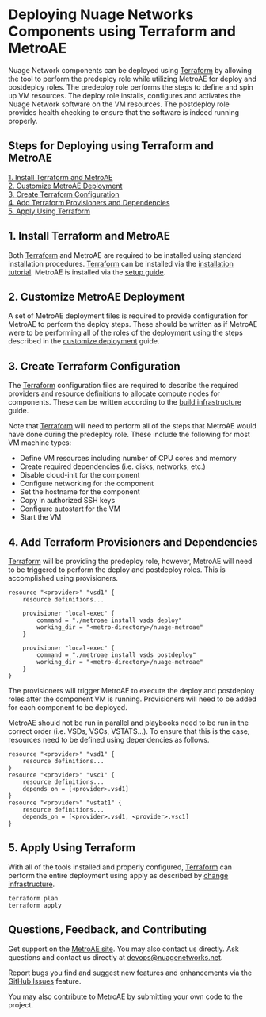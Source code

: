 # Deploying Nuage Networks Components using Terraform and MetroAE

Nuage Network components can be deployed using [Terraform](https://www.terraform.io/) by allowing the tool to perform the predeploy role while utilizing MetroAE for deploy and postdeploy roles.  The predeploy role performs the steps to define and spin up VM resources.  The deploy role installs, configures and activates the Nuage Network software on the VM resources.  The postdeploy role provides health checking to ensure that the software is indeed running properly.

## Steps for Deploying using Terraform and MetroAE
[1. Install Terraform and MetroAE](#1-install-terraform-and-metroÆ)  
[2. Customize MetroAE Deployment](#2-customize-metroÆ-deployment)  
[3. Create Terraform Configuration](#3-create-terraform-configuration)  
[4. Add Terraform Provisioners and Dependencies](#4-add-terraform-provisioners-and-dependencies)  
[5. Apply Using Terraform](#5-apply-using-terraform)  

## 1. Install Terraform and MetroAE
Both [Terraform](https://www.terraform.io/) and MetroAE are required to be installed using standard installation procedures.  [Terraform](https://www.terraform.io/) can be installed via the [installation tutorial](https://learn.hashicorp.com/terraform/getting-started/install).  MetroAE is installed via the [setup guide](SETUP.md).

## 2. Customize MetroAE Deployment
A set of MetroAE deployment files is required to provide configuration for MetroAE to perform the deploy steps.  These should be written as if MetroAE were to be performing all of the roles of the deployment using the steps described in the [customize deployment](CUSTOMIZE.md) guide.

## 3. Create Terraform Configuration
The [Terraform](https://www.terraform.io/) configuration files are required to describe the required providers and resource definitions to allocate compute nodes for components.  These can be written according to the [build infrastructure](https://learn.hashicorp.com/terraform/getting-started/build) guide.

Note that [Terraform](https://www.terraform.io/) will need to perform all of the steps that MetroAE would have done during the predeploy role.  These include the following for most VM machine types:
- Define VM resources including number of CPU cores and memory
- Create required dependencies (i.e. disks, networks, etc.)
- Disable cloud-init for the component
- Configure networking for the component
- Set the hostname for the component
- Copy in authorized SSH keys
- Configure autostart for the VM
- Start the VM

## 4. Add Terraform Provisioners and Dependencies
[Terraform](https://www.terraform.io/) will be providing the predeploy role, however, MetroAE will need to be triggered to perform the deploy and postdeploy roles.  This is accomplished using provisioners.

    resource "<provider>" "vsd1" {
        resource definitions...
        
        provisioner "local-exec" {
            command = "./metroae install vsds deploy"
            working_dir = "<metro-directory>/nuage-metroae"
        }

        provisioner "local-exec" {
            command = "./metroae install vsds postdeploy"
            working_dir = "<metro-directory>/nuage-metroae"
        }
    }

The provisioners will trigger MetroAE to execute the deploy and postdeploy roles after the component VM is running.  Provisioners will need to be added for each component to be deployed.

MetroAE should not be run in parallel and playbooks need to be run in the correct order (i.e. VSDs, VSCs, VSTATS...).  To ensure that this is the case, resources need to be defined using dependencies as follows.

    resource "<provider>" "vsd1" {
        resource definitions...
    }
    resource "<provider>" "vsc1" {
        resource definitions...
        depends_on = [<provider>.vsd1]
    }
    resource "<provider>" "vstat1" {
        resource definitions...
        depends_on = [<provider>.vsd1, <provider>.vsc1]
    }

## 5. Apply Using Terraform
With all of the tools installed and properly configured, [Terraform](https://www.terraform.io/) can perform the entire deployment using apply as described by [change infrastructure](https://learn.hashicorp.com/terraform/getting-started/change).

    terraform plan
    terraform apply
    
## Questions, Feedback, and Contributing
Get support on the [MetroAE site](https://devops.nuagenetworks.net/).
You may also contact us directly.	Ask questions and contact us directly at [devops@nuagenetworks.net](mailto:deveops@nuagenetworks.net "send email to nuage-metroaeproject").

Report bugs you find and suggest new features and enhancements via the [GitHub Issues](https://github.com/nuagenetworks/nuage-metroae/issues "nuage-metroaeissues") feature.

You may also [contribute](../../CONTRIBUTING.md) to MetroAE by submitting your own code to the project.

